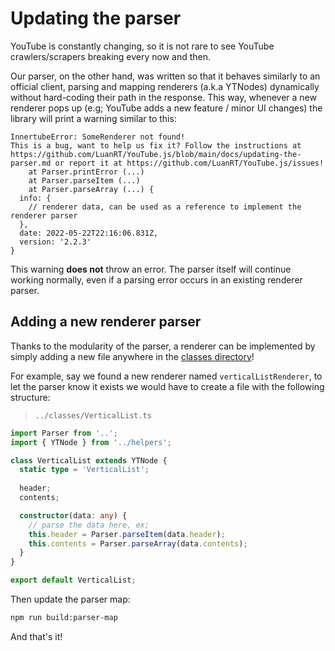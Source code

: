 # Updating the parser

YouTube is constantly changing, so it is not rare to see YouTube crawlers/scrapers breaking every now and then. 

Our parser, on the other hand, was written so that it behaves similarly to an official client, parsing and mapping renderers (a.k.a YTNodes) dynamically without hard-coding their path in the response.  This way, whenever a new renderer pops up (e.g; YouTube adds a new feature / minor UI changes) the library will print a warning similar to this:
```
InnertubeError: SomeRenderer not found!
This is a bug, want to help us fix it? Follow the instructions at https://github.com/LuanRT/YouTube.js/blob/main/docs/updating-the-parser.md or report it at https://github.com/LuanRT/YouTube.js/issues!
    at Parser.printError (...)
    at Parser.parseItem (...)
    at Parser.parseArray (...) {
  info: {
    // renderer data, can be used as a reference to implement the renderer parser
  },
  date: 2022-05-22T22:16:06.831Z,
  version: '2.2.3'
}
```

This warning **does not** throw an error. The parser itself will continue working normally, even if a parsing error occurs in an existing renderer parser.

## Adding a new renderer parser

Thanks to the modularity of the parser, a renderer can be implemented by simply adding a new file anywhere in the [classes directory](../src/parser/classes)!

For example, say we found a new renderer named `verticalListRenderer`, to let the parser know it exists we would have to create a file with the following structure:

> `../classes/VerticalList.ts`
```ts
import Parser from '..';
import { YTNode } from '../helpers';

class VerticalList extends YTNode {
  static type = 'VerticalList';
  
  header;
  contents;

  constructor(data: any) {
    // parse the data here, ex;
    this.header = Parser.parseItem(data.header);
    this.contents = Parser.parseArray(data.contents);
  }
}

export default VerticalList;
```

Then update the parser map:
```bash
npm run build:parser-map
```

And that's it!